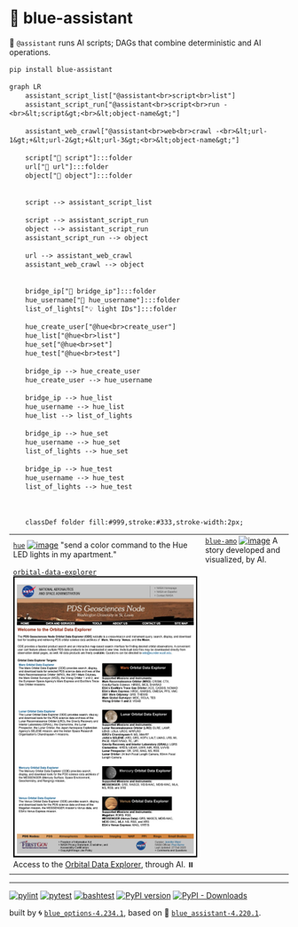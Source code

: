 # 🧠 blue-assistant

🧠 `@assistant` runs AI scripts; DAGs that combine deterministic and AI operations.

```bash
pip install blue-assistant
```

```mermaid
graph LR
    assistant_script_list["@assistant<br>script<br>list"]
    assistant_script_run["@assistant<br>script<br>run -<br>&lt;script&gt;<br>&lt;object-name&gt;"]

    assistant_web_crawl["@assistant<br>web<br>crawl -<br>&lt;url-1&gt;+&lt;url-2&gt;+&lt;url-3&gt;<br>&lt;object-name&gt;"]

    script["📜 script"]:::folder
    url["🔗 url"]:::folder
    object["📂 object"]:::folder


    script --> assistant_script_list

    script --> assistant_script_run
    object --> assistant_script_run
    assistant_script_run --> object

    url --> assistant_web_crawl
    assistant_web_crawl --> object


    bridge_ip["🔗 bridge_ip"]:::folder
    hue_username["🔗 hue_username"]:::folder
    list_of_lights["💡 light IDs"]:::folder

    hue_create_user["@hue<br>create_user"]
    hue_list["@hue<br>list"]
    hue_set["@hue<br>set"]
    hue_test["@hue<br>test"]

    bridge_ip --> hue_create_user
    hue_create_user --> hue_username

    bridge_ip --> hue_list
    hue_username --> hue_list
    hue_list --> list_of_lights

    bridge_ip --> hue_set
    hue_username --> hue_set
    list_of_lights --> hue_set

    bridge_ip --> hue_test
    hue_username --> hue_test
    list_of_lights --> hue_test



    classDef folder fill:#999,stroke:#333,stroke-width:2px;
```

|   |   |
| --- | --- |
| [`hue`](./blue_assistant/script/repository/hue) [![image](https://github.com/kamangir/assets/raw/main/blue-assistant/20250314_143702.jpg?raw=true)](./blue_assistant/script/repository/hue) "send a color command to the Hue LED lights in my apartment." | [`blue-amo`](./blue_assistant/script/repository/blue_amo/README.md) [![image](https://github.com/kamangir/assets/raw/main/blue-amo-2025-02-03-nswnx6/stitching_the_frames-2.png?raw=true)](./blue_assistant/script/repository/blue_amo/README.md) A story developed and visualized, by AI. |
| [`orbital-data-explorer`](./blue_assistant/script/repository/orbital_data_explorer/README.md) [![image](https://github.com/kamangir/assets/blob/main/blue-assistant/orbital-data-explorer.png?raw=true)](./blue_assistant/script/repository/orbital_data_explorer/README.md) Access to the [Orbital Data Explorer](https://ode.rsl.wustl.edu/), through AI. ⏸️ |  |

---


[![pylint](https://github.com/kamangir/blue-assistant/actions/workflows/pylint.yml/badge.svg)](https://github.com/kamangir/blue-assistant/actions/workflows/pylint.yml) [![pytest](https://github.com/kamangir/blue-assistant/actions/workflows/pytest.yml/badge.svg)](https://github.com/kamangir/blue-assistant/actions/workflows/pytest.yml) [![bashtest](https://github.com/kamangir/blue-assistant/actions/workflows/bashtest.yml/badge.svg)](https://github.com/kamangir/blue-assistant/actions/workflows/bashtest.yml) [![PyPI version](https://img.shields.io/pypi/v/blue-assistant.svg)](https://pypi.org/project/blue-assistant/) [![PyPI - Downloads](https://img.shields.io/pypi/dd/blue-assistant)](https://pypistats.org/packages/blue-assistant)

built by 🌀 [`blue_options-4.234.1`](https://github.com/kamangir/awesome-bash-cli), based on 🧠 [`blue_assistant-4.220.1`](https://github.com/kamangir/blue-assistant).
